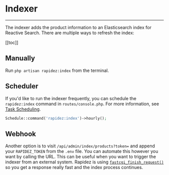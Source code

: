 # Indexer

---

The indexer adds the product information to an Elasticsearch index for Reactive Search. There are multiple ways to refresh the index:

[[toc]]

## Manually

Run `php artisan rapidez:index` from the terminal.

## Scheduler

If you'd like to run the indexer frequently, you can schedule the `rapidez:index` command in `routes/console.php`. For more information, see [Task Scheduling](https://laravel.com/docs/11.x/scheduling).

```php
Schedule::command('rapidez:index')->hourly();
```

## Webhook

Another option is to visit `/api/admin/index/products?token=` and append your `RAPIDEZ_TOKEN` from the `.env` file. You can automate this however you want by calling the URL. This can be useful when you want to trigger the indexer from an external system. Rapidez is using [`fastcgi_finish_request()`](https://www.php.net/fastcgi_finish_request) so you get a response really fast and the index process continues.